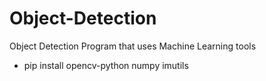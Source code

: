 # Object-Detection
Object Detection Program that uses Machine Learning tools
* pip install opencv-python numpy imutils
